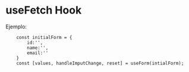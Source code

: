 # useFetch Hook

Ejemplo:

```
	const initialForm = {
		id:'',
		name:'',
		email:''
	}
	const [values, handleImputChange, reset] = useForm(intialForm);
```
